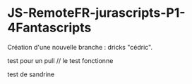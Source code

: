 # JS-RemoteFR-jurascripts-P1-4Fantascripts

Création d'une nouvelle branche : dricks "cédric".

test pour un pull  //  le test fonctionne

test de sandrine
